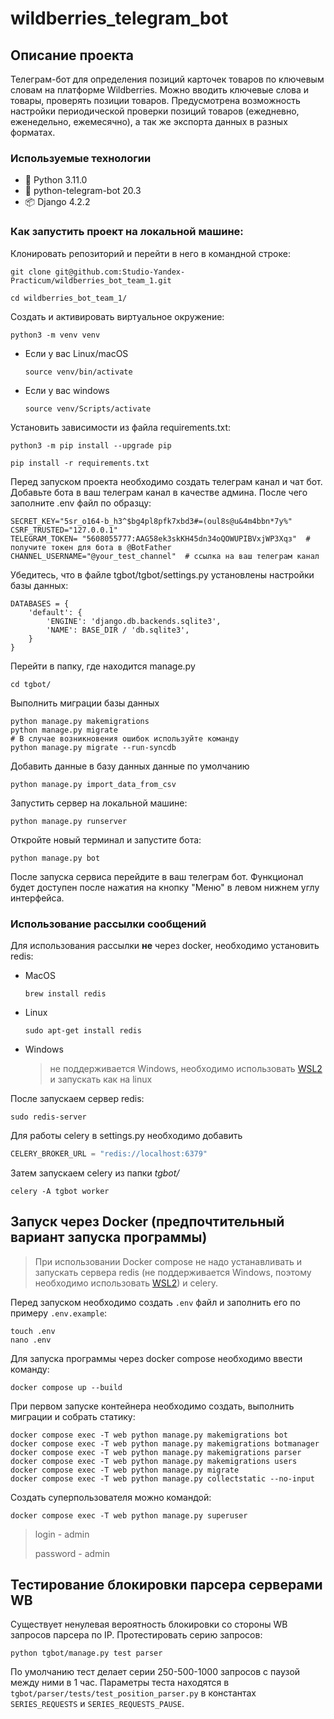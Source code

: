 # wildberries_telegram_bot

## Описание проекта

Телеграм-бот для определения позиций карточек товаров по ключевым словам на платформе Wildberries. Можно вводить ключевые слова и товары, проверять позиции товаров. Предусмотрена возможность настройки периодической проверки позиций товаров (ежедневно, еженедельно, ежемесячно), а так же экспорта данных в разных форматах.


### Используемые технологии
- :snake: Python 3.11.0
- :incoming_envelope: python-telegram-bot 20.3
- :package: Django 4.2.2



### Как запустить проект на локальной машине:
Клонировать репозиторий и перейти в него в командной строке:

```
git clone git@github.com:Studio-Yandex-Practicum/wildberries_bot_team_1.git
```

```
cd wildberries_bot_team_1/
```

Cоздать и активировать виртуальное окружение:

```
python3 -m venv venv
```

* Если у вас Linux/macOS

    ```
    source venv/bin/activate
    ```

* Если у вас windows

    ```
    source venv/Scripts/activate
    ```

Установить зависимости из файла requirements.txt:

```
python3 -m pip install --upgrade pip
```

```
pip install -r requirements.txt
```

Перед запуском проекта необходимо создать телеграм канал и чат бот. Добавьте бота в ваш телеграм канал в качестве админа. После чего заполните .env файл по образцу:

```
SECRET_KEY="5sr_o164-b_h3^$bg4pl8pfk7xbd3#=(oul8s@u&4m4bbn*7y%"
CSRF_TRUSTED="127.0.0.1"
TELEGRAM_TOKEN= "5608055777:AAG58ek3skKH45dn34oQOWUPIBVxjWP3Xqз"  # получите токен для бота в @BotFather
CHANNEL_USERNAME="@your_test_channel"  # ссылка на ваш телеграм канал
```

Убедитесь, что в файле tgbot/tgbot/settings.py установлены настройки базы данных:

```
DATABASES = {
    'default': {
        'ENGINE': 'django.db.backends.sqlite3',
        'NAME': BASE_DIR / 'db.sqlite3',
    }
}
```

Перейти в папку, где находится manage.py
```
cd tgbot/
```

Выполнить миграции базы данных
```
python manage.py makemigrations
python manage.py migrate
# В случае возникновения ошибок используйте команду
python manage.py migrate --run-syncdb
```

Добавить данные в базу данных данные по умолчанию
```
python manage.py import_data_from_csv
```

Запустить сервер на локальной машине:
```
python manage.py runserver
```

Откройте новый терминал и запустите бота:
```
python manage.py bot
```
После запуска сервиса перейдите в ваш телеграм бот. Функционал будет доступен после нажатия на кнопку "Меню" в левом нижнем углу интерфейса.


### Использование рассылки сообщений
Для использования рассылки **не** через docker, необходимо установить redis:
- MacOS
  ```commandline
  brew install redis
  ```
- Linux
  ```commandline
  sudo apt-get install redis
  ```
- Windows

  > не поддерживается Windows, необходимо использовать [WSL2](https://learn.microsoft.com/en-us/windows/wsl/install)
  и запускать как на linux

После запускаем сервер redis:
```commandline
sudo redis-server
```
Для работы celery в settings.py необходимо добавить
```python
CELERY_BROKER_URL = "redis://localhost:6379"
```
Затем запускаем celery из папки _tgbot/_
```commandline
celery -A tgbot worker
```

## Запуск через Docker (предпочтительный вариант запуска программы)
> При использовании Docker compose не надо устанавливать и запускать сервера redis
(не поддерживается Windows, поэтому необходимо использовать [WSL2](https://learn.microsoft.com/en-us/windows/wsl/install))
и celery.

Перед запуском необходимо создать `.env` файл и заполнить его по примеру `.env.example`:
```commandline
touch .env
nano .env
```
Для запуска программы через docker compose необходимо ввести команду:
```commandline
docker compose up --build
```
При первом запуске контейнера необходимо создать, выполнить миграции и собрать статику:
```commandline
docker compose exec -T web python manage.py makemigrations bot
docker compose exec -T web python manage.py makemigrations botmanager
docker compose exec -T web python manage.py makemigrations parser
docker compose exec -T web python manage.py makemigrations users
docker compose exec -T web python manage.py migrate
docker compose exec -T web python manage.py collectstatic --no-input
```
Создать суперпользователя можно командой:
```commandline
docker compose exec -T web python manage.py superuser
```
> login - admin
>
> password - admin


## Тестирование блокировки парсера серверами WB
Существует ненулевая вероятность блокировки со стороны WB запросов парсера по IP.
Протестировать серию запросов:
```commandline
python tgbot/manage.py test parser
```

По умолчанию тест делает серии 250-500-1000 запросов с паузой между ними в 1 час.
Параметры теста находятся в ```tgbot/parser/tests/test_position_parser.py``` в константах ```SERIES_REQUESTS``` и ```SERIES_REQUESTS_PAUSE```.



